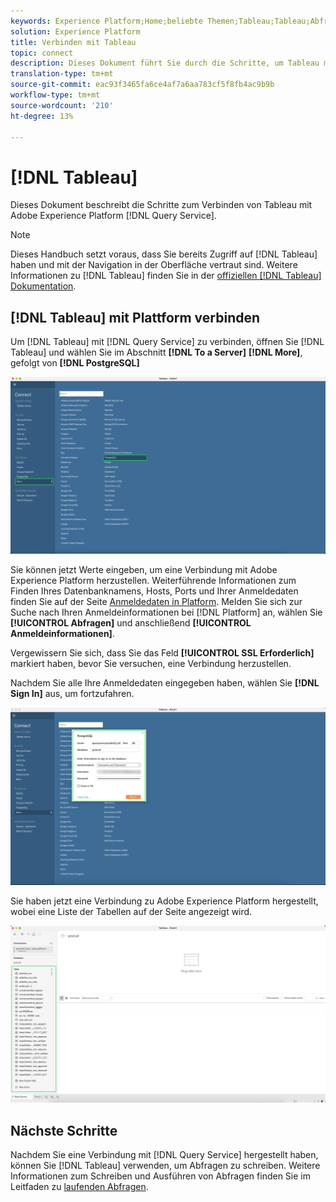 ```yaml
---
keywords: Experience Platform;Home;beliebte Themen;Tableau;Tableau;Abfrage-Dienst;Abfrage-Dienst;Verbindung mit Abfrage-Dienst herstellen
solution: Experience Platform
title: Verbinden mit Tableau
topic: connect
description: Dieses Dokument führt Sie durch die Schritte, um Tableau mit dem Adobe Experience Platform Abfrage Service zu verbinden.
translation-type: tm+mt
source-git-commit: eac93f3465fa6ce4af7a6aa783cf5f8fb4ac9b9b
workflow-type: tm+mt
source-wordcount: '210'
ht-degree: 13%

---
```



# [!DNL Tableau]

Dieses Dokument beschreibt die Schritte zum Verbinden von Tableau mit Adobe Experience Platform [!DNL Query Service].

>[!NOTE]
>
> Dieses Handbuch setzt voraus, dass Sie bereits Zugriff auf [!DNL Tableau] haben und mit der Navigation in der Oberfläche vertraut sind. Weitere Informationen zu [!DNL Tableau] finden Sie in der [offiziellen  [!DNL Tableau] Dokumentation](https://help.tableau.com/current/pro/desktop/en-us/default.htm).

## [!DNL Tableau] mit Plattform verbinden

Um [!DNL Tableau] mit [!DNL Query Service] zu verbinden, öffnen Sie [!DNL Tableau] und wählen Sie im Abschnitt **[!DNL To a Server]** **[!DNL More]**, gefolgt von **[!DNL PostgreSQL]**

![](../images/clients/tableau/open-connection.png)

Sie können jetzt Werte eingeben, um eine Verbindung mit Adobe Experience Platform herzustellen.  Weiterführende Informationen zum Finden Ihres Datenbanknamens, Hosts, Ports und Ihrer Anmeldedaten finden Sie auf der Seite [Anmeldedaten in Platform](https://platform.adobe.com/query/configuration). Melden Sie sich zur Suche nach Ihren Anmeldeinformationen bei [!DNL Platform] an, wählen Sie **[!UICONTROL Abfragen]** und anschließend **[!UICONTROL Anmeldeinformationen]**.

Vergewissern Sie sich, dass Sie das Feld **[!UICONTROL SSL Erforderlich]** markiert haben, bevor Sie versuchen, eine Verbindung herzustellen.

Nachdem Sie alle Ihre Anmeldedaten eingegeben haben, wählen Sie **[!DNL Sign In]** aus, um fortzufahren.

![](../images/clients/tableau/sign-in.png)

Sie haben jetzt eine Verbindung zu Adobe Experience Platform hergestellt, wobei eine Liste der Tabellen auf der Seite angezeigt wird.

![](../images/clients/tableau/connected.png)

## Nächste Schritte

Nachdem Sie eine Verbindung mit [!DNL Query Service] hergestellt haben, können Sie [!DNL Tableau] verwenden, um Abfragen zu schreiben. Weitere Informationen zum Schreiben und Ausführen von Abfragen finden Sie im Leitfaden zu [laufenden Abfragen](../best-practices/writing-queries.md).